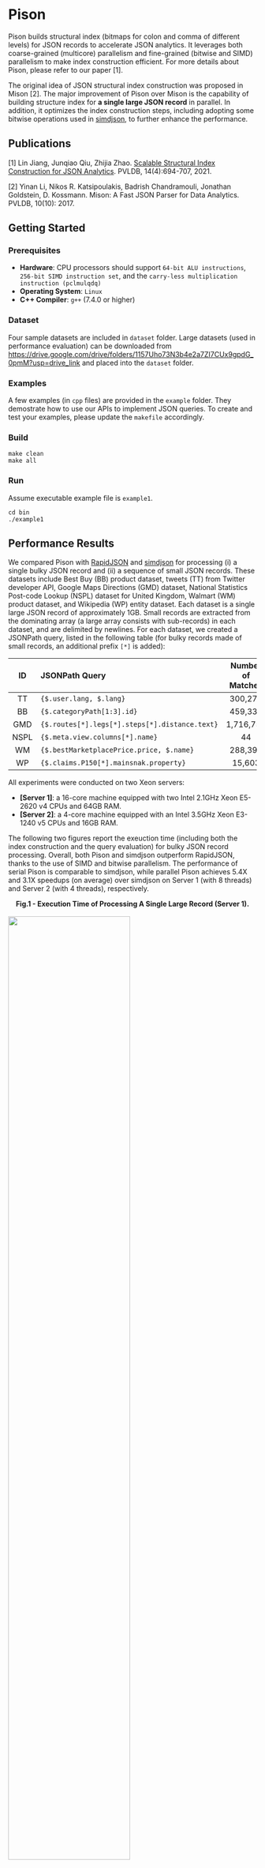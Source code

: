# Pison
Pison builds structural index (bitmaps for colon and comma of different levels) for JSON records to accelerate JSON analytics. 
It leverages both coarse-grained (multicore) parallelism and fine-grained (bitwise and SIMD) parallelism to make index construction efficient.
For more details about Pison, please refer to our paper [1].

The original idea of JSON structural index construction was proposed in Mison [2]. The major improvement of Pison over Mison is the capability of building structure index for **a single large JSON record** in parallel. In addition, it optimizes the index construction steps, including adopting some bitwise operations used in [simdjson](https://github.com/simdjson/simdjson), to further enhance the performance. 

## Publications
[1] Lin Jiang, Junqiao Qiu, Zhijia Zhao. [Scalable Structural Index Construction for JSON Analytics](https://vldb.org/pvldb/vol14/p694-zhao.pdf). PVLDB, 14(4):694-707, 2021.

[2] Yinan Li, Nikos R. Katsipoulakis, Badrish Chandramouli, Jonathan  Goldstein, D. Kossmann. Mison: A Fast JSON Parser for Data Analytics. PVLDB, 10(10): 2017.

## Getting Started
### Prerequisites
- **Hardware**: CPU processors should support `64-bit ALU instructions`, `256-bit SIMD instruction set`, and the `carry-less multiplication instruction (pclmulqdq)`
- **Operating System**: `Linux`
- **C++ Compiler**: `g++` (7.4.0 or higher)

### Dataset
Four sample datasets are included in `dataset` folder. Large datasets (used in performance evaluation) can be downloaded from https://drive.google.com/drive/folders/1157Uho73N3b4e2a7ZI7CUx9gpdG_0pmM?usp=drive_link and placed into the `dataset` folder. 

### Examples
A few examples (in `cpp` files) are provided in the `example` folder. They demostrate how to use our APIs to implement JSON queries. To create and test your examples, please update the `makefile` accordingly.

### Build
  ```
  make clean
  make all
  ```
### Run
Assume executable example file is `example1`.
  ```
  cd bin
  ./example1
  ```

## Performance Results
We compared Pison with [RapidJSON](https://github.com/Tencent/rapidjson) and [simdjson](https://github.com/simdjson/simdjson) for processing (i) a single bulky JSON record and (ii) a sequence of small JSON records. These datasets include Best Buy (BB) product dataset, tweets (TT) from Twitter developer API, Google Maps Directions (GMD) dataset, National Statistics Post-code Lookup (NSPL) dataset for United Kingdom, Walmart (WM) product dataset, and Wikipedia (WP) entity dataset. Each dataset is a single large JSON record of approximately 1GB. Small records are extracted from the dominating array (a large array consists with sub-records) in each dataset, and are delimited by newlines. For each dataset, we created a JSONPath query, listed in the following table (for bulky records made of small records, an additional prefix `[*]` is added):

| ID                  |   JSONPath Query                     |    Number of Matches   |
| :-----------------: |:---------------------------| :---------------------:|
| TT                  |   `{$.user.lang, $.lang}`     |    300,270            |
| BB                  |   `{$.categoryPath[1:3].id}`  |    459,332            |
| GMD                 |   `{$.routes[*].legs[*].steps[*].distance.text}`  |    1,716,752            |
| NSPL                       | `{$.meta.view.columns[*].name}`     |    44     |
| WM                    | `{$.bestMarketplacePrice.price, $.name}`      |   288,391  |
| WP                       | `{$.claims.P150[*].mainsnak.property}`          |  15,603  |


All experiments were conducted on two Xeon servers: 
- **[Server 1]**: a 16-core machine equipped with two Intel 2.1GHz Xeon E5-2620 v4 CPUs and 64GB RAM. 
- **[Server 2]**: a 4-core machine equipped with an Intel 3.5GHz Xeon E3-1240 v5 CPUs and 16GB RAM. 

The following two figures report the exeuction time (including both the index construction and the query evaluation) for bulky JSON record processing. Overall, both Pison and simdjson outperform RapidJSON, thanks to the use of SIMD and bitwise parallelism. The performance of serial Pison is comparable to simdjson, while parallel Pison achieves 5.4X and 3.1X speedups (on average) over simdjson on Server 1 (with 8 threads) and Server 2 (with 4 threads), respectively. 

<figcaption style="text-align:center"><b>Fig.1 - Execution Time of Processing A Single Large Record (Server 1).</b></figcaption>
<br/>
<img src="doc/compare_large_server1.png" width="70%"></img>

<figcaption style="text-align:center"><b>Fig.2 - Execution Time of Processing A Single Large Record (Server 2).</b></figcaption>
<br/>
<img src="doc/compare_large_server2.png" width="70%"></img>


In the scenario of small records processing, parallelism can be easily achieved at the task level (i.e., processing different records in parallel), so we only report the serial performance of Pison. Overall, performance results are consistent with those in large record processing.

<figcaption style="text-align:center"><b>Fig.3 - Execution Time of Processing A Sequence of Small Records (Server 1).</b></figcaption>
<br/>
<img src="doc/compare_small_server1.png" width="70%"></img>

<figcaption style="text-align:center"><b>Fig.4 - Execution Time of Processing A Sequence of Small Records (Server 2).</b></figcaption>
<br/>
<img src="doc/compare_small_server2.png" width="70%"></img>

More detailed evaluation can be found in our VLDB'21 paper (see reference above).

## APIs
### Records Loading (Class: RecordLoader)
- `static Record* loadSingleRecord(char* file_path)`: loads the whole input file as one single record (allow newlines in strings and other legal places). 
- `static RecordSet* loadRecords(char* file_path)`: loads multiple records from the input file (all newlines are treated as delimiters; no newlines (except for `\n` and `\r` in JSON strings) are allowed within a record); `RecordSet` can be accessed in array style (see `example3.cpp` and `example4.cpp` in `example` folder).
### Generating Leveled Bitmap Indices (Class: BitmapConstructor)
- `static Bitmap* construct(Record* record, int thread_num = 1, int level_num = MAX_LEVEL)`: constructs leveled bitmaps for a single record in parallel (indicated by `thread_num`); bitmap indices can be created based on the maximum level of given queries or the JSON record (indicated by `level`).
- `static BitmapIterator* getIterator(Bitmap* bi)`: creates iterator for bitmap indices.
### Bitmap Indices Iterator (Class: BitmapIterator)
- `BitmapIterator* getCopy()`: gets a copy of an iterator (used for parallel accessing).
- `bool down()`: moves to the lower level of the leveled bitmaps.
- `bool up()`: moves to the upper level of the leveled bitmaps.
- `bool isObject()`: checks if the iterator points to an object.
- `bool isArray()`: checks if the iterator points to an array.
- `bool moveToKey(char* key)`: moves to the corresponding key field inside the current object.
- `bool moveToKey(unordered_set<char*>& key_set)`: moves to one of the corresponding key fields inside the current object.
- `bool moveToIndex(index) `: moves to a specific element in the current array.
- `bool moveNext()`: moves to the next element in the current array.
- `char* getValue()`: gets the value/element of the current key/array index.
- `int numArrayElements()`: gets the number of elements inside the current array.
